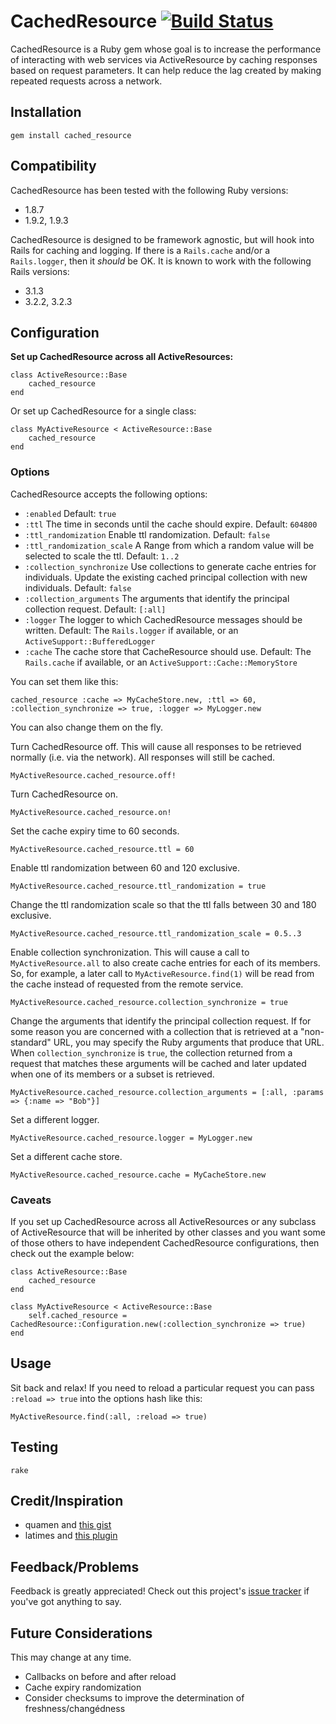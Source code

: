 # CachedResource [![Build Status](https://secure.travis-ci.org/Ahsizara/cached_resource.png)](http://travis-ci.org/Ahsizara/cached_resource)
CachedResource is a Ruby gem whose goal is to increase the performance of interacting with web services via ActiveResource by caching responses based on request parameters.  It can help reduce the lag created by making repeated requests across a network.

## Installation
	gem install cached_resource

## Compatibility
CachedResource has been tested with the following Ruby versions:

* 1.8.7
* 1.9.2, 1.9.3

CachedResource is designed to be framework agnostic, but will hook into Rails for caching and logging.  If there is a `Rails.cache` and/or a `Rails.logger`, then it _should_ be OK.  It is known to work with the following Rails versions:

* 3.1.3
* 3.2.2, 3.2.3

## Configuration
**Set up CachedResource across all ActiveResources:**

	class ActiveResource::Base
		cached_resource
	end

Or set up CachedResource for a single class:

	class MyActiveResource < ActiveResource::Base
		cached_resource
	end

### Options
CachedResource accepts the following options:

* `:enabled` Default: `true`
* `:ttl` The time in seconds until the cache should expire. Default: `604800`
* `:ttl_randomization` Enable ttl randomization. Default: `false`
* `:ttl_randomization_scale` A Range from which a random value will be selected to scale the ttl. Default: `1..2`
* `:collection_synchronize` Use collections to generate cache entries for individuals.  Update the existing cached principal collection with new individuals.  Default: `false`
* `:collection_arguments` The arguments that identify the principal collection request. Default: `[:all]`
* `:logger` The logger to which CachedResource messages should be written. Default: The `Rails.logger` if available, or an `ActiveSupport::BufferedLogger`
* `:cache` The cache store that CacheResource should use. Default: The `Rails.cache` if available, or an `ActiveSupport::Cache::MemoryStore`

You can set them like this:

	cached_resource :cache => MyCacheStore.new, :ttl => 60, :collection_synchronize => true, :logger => MyLogger.new

You can also change them on the fly.

Turn CachedResource off.  This will cause all responses to be retrieved normally (i.e. via the network). All responses will still be cached.

	MyActiveResource.cached_resource.off!

Turn CachedResource on.

	MyActiveResource.cached_resource.on!

Set the cache expiry time to 60 seconds.

	MyActiveResource.cached_resource.ttl = 60

Enable ttl randomization between 60 and 120 exclusive.

	MyActiveResource.cached_resource.ttl_randomization = true

Change the ttl randomization scale so that the ttl falls between 30 and 180 exclusive.

	MyActiveResource.cached_resource.ttl_randomization_scale = 0.5..3

Enable collection synchronization.  This will cause a call to `MyActiveResource.all` to also create cache entries for each of its members.  So, for example, a later call to `MyActiveResource.find(1)` will be read from the cache instead of requested from the remote service.

	MyActiveResource.cached_resource.collection_synchronize = true

Change the arguments that identify the principal collection request.  If for some reason you are concerned with a collection that is retrieved at a "non-standard" URL, you may specify the Ruby arguments that produce that URL.  When `collection_synchronize` is `true`, the collection returned from a request that matches these arguments will be cached and later updated when one of its members or a subset is retrieved.

	MyActiveResource.cached_resource.collection_arguments = [:all, :params => {:name => "Bob"}]

Set a different logger.

	MyActiveResource.cached_resource.logger = MyLogger.new

Set a different cache store.

	MyActiveResource.cached_resource.cache = MyCacheStore.new

### Caveats
If you set up CachedResource across all ActiveResources or any subclass of ActiveResource that will be inherited by other classes and you want some of those others to have independent CachedResource configurations, then check out the example below:

	class ActiveResource::Base
		cached_resource
	end

	class MyActiveResource < ActiveResource::Base
		self.cached_resource = CachedResource::Configuration.new(:collection_synchronize => true)
	end

## Usage
Sit back and relax! If you need to reload a particular request you can pass `:reload => true` into the options hash like this:

	MyActiveResource.find(:all, :reload => true)

## Testing
	rake

## Credit/Inspiration
* quamen and [this gist](http://gist.github.com/947734)
* latimes and [this plugin](http://github.com/latimes/cached_resource)

## Feedback/Problems
Feedback is greatly appreciated! Check out this project's [issue tracker](https://github.com/Ahsizara/cached_resource/issues) if you've got anything to say.

## Future Considerations
This may change at any time.

* Callbacks on before and after reload
* Cache expiry randomization
* Consider checksums to improve the determination of freshness/changédness




